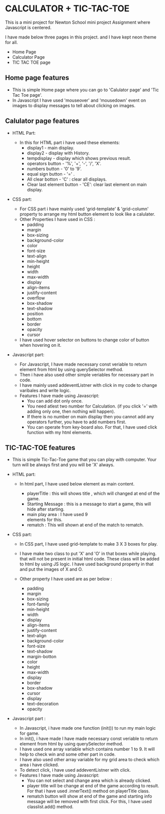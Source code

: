 # CALCULATOR + TIC-TAC-TOE

This is a mini project for Newton School mini project Assignment where Javascript is centered.


I have made below three pages in this project. and I have kept neon theme for all.
- Home Page
- Calculator Page
- TIC TAC TOE page

  
## Home page features

 - This is simple Home page where you can go to 'Calulator page' and 'Tic Tac Toe page'.
 - In Javascript I have used 'mouseover' and 'mousedown' event on images to display messages to tell about clicking on images.

 ## Calulator page features

- HTML Part:
    - In this for HTML part i have used these elements:
        - display1 - main display.
        - display2 - display with History.
        - tempdisplay - display which shows previous result.
        - operators button - '%', '+', '-', '/', 'X'.
        - numbers button - '0' to '9'.
        - equal sign button - '=' .
        - All clear botton - 'C' : clear all displays.
        - Clear last element button - 'CE': clear last element on main display.

- CSS part:

    - For CSS part i have mainly used 'grid-template' & 'grid-column' property to arrange my html button element to look like a calulater. 
    - Other Properties I have used in CSS :
        - padding
        - margin
        - box-sizing
        - background-color
        - color
        - font-size
        - text-align
        - min-height
        - height
        - width
        - max-width
        - display
        - align-items
        - justify-content
        - overflow 
        - box-shadow
        - text-shadow
        - position
        - bottom
        - border
        - opacity
        - cursor
    - I have used hover selector on buttons to change color of button when hovering on it.

- Javascript part:
    - For Javascript, I have made necessary const veriable to return element from html by using querySelector method. 
    - Then i have also used other simple veriables for necessary part in code.
    - I have mainly used addeventListner with click in my code to change varibales and write logic.
    - Features I have made using Javascript:
        - You can add dot only once.
        - You need atlest two number for Calculation. (if you click '=' with adding only one, then nothing will happen).
        - If there is no number on main display then you cannot add any operators further, you have to add numbers first.
        - You can operate from key-board also. For that, I have used click function with my html elements. 

## TIC-TAC-TOE features

- This is simple Tic-Tac-Toe game that you can play with computer. Your turn will be always first and you will be 'X' always.

- HTML part:

    - In html part, I have used below element as main content.

        - playerTitle : this will shows title , which will changed at end of the game.
        - Starting Message : this is a message to start a game, this will hide after starting.
        - main play area : I have used 9 <div> elements for this.
        - rematch : This will shown at end of the match to rematch.

- CSS part:

    - In CSS part, I have used grid-template to make 3 X 3 boxes for play.
    - I have make two class to put 'X' and 'O' in that boxes while playing. that will not be present in initial html code. These class will be added to html by using JS logic. I have used background property in that and put the images of X and O.
    - Other property I have used are as per below :
    
        - padding
        - margin
        - box-sizing
        - font-family
        - min-height
        - width
        - display
        - align-items
        - justify-content
        - text-align
        - background-color
        - font-size
        - text-shadow
        - margin-botton
        - color
        - height
        - max-width
        - display
        - border
        - box-shadow
        - cursor
        - display
        - text-decoration
        - opacity

- Javascript part :

    - In Javascript, i have made one function (init()) to run my main logic for game. 
    - In init(), i have made I have made necessary const veriable to return element from html by using querySelector method.
    - I have used one array variable which contains number 1 to 9. It will help to check win and some other part in code.
    - I have also used other array variable for my grid area to check which area i have clicked.
    - To detect click, i have used addeventListner with click.
    - Features I have made using Javascript:
        - You can not select and change area which is already clicked.
        - player title will be change at end of the game according to result. For that i have used .innerText() method on playerTitle class.
        - rematch button will show at end of the game and starting info message will be removed with first click. For this, I have used classlist.add() method.
